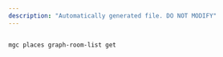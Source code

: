 ```yaml
---
description: "Automatically generated file. DO NOT MODIFY"
---
```


```bash

mgc places graph-room-list get

```